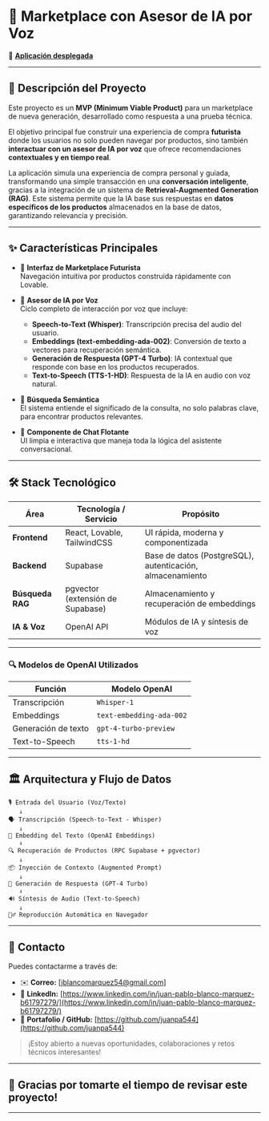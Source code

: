 # 🤖 Marketplace con Asesor de IA por Voz

🚀 [**Aplicación desplegada**](https://cyber-product-verse.lovable.app)

---

## 📜 Descripción del Proyecto

Este proyecto es un **MVP (Minimum Viable Product)** para un marketplace de nueva generación, desarrollado como respuesta a una prueba técnica.

El objetivo principal fue construir una experiencia de compra **futurista** donde los usuarios no solo pueden navegar por productos, sino también **interactuar con un asesor de IA por voz** que ofrece recomendaciones **contextuales y en tiempo real**.

La aplicación simula una experiencia de compra personal y guiada, transformando una simple transacción en una **conversación inteligente**, gracias a la integración de un sistema de **Retrieval-Augmented Generation (RAG)**. Este sistema permite que la IA base sus respuestas en **datos específicos de los productos** almacenados en la base de datos, garantizando relevancia y precisión.

---

## ✨ Características Principales

- 🎨 **Interfaz de Marketplace Futurista**  
  Navegación intuitiva por productos construida rápidamente con Lovable.

- 🧠 **Asesor de IA por Voz**  
  Ciclo completo de interacción por voz que incluye:
  - **Speech-to-Text (Whisper)**: Transcripción precisa del audio del usuario.
  - **Embeddings (text-embedding-ada-002)**: Conversión de texto a vectores para recuperación semántica.
  - **Generación de Respuesta (GPT-4 Turbo)**: IA contextual que responde con base en los productos recuperados.
  - **Text-to-Speech (TTS-1-HD)**: Respuesta de la IA en audio con voz natural.

- 🔎 **Búsqueda Semántica**  
  El sistema entiende el significado de la consulta, no solo palabras clave, para encontrar productos relevantes.

- 💬 **Componente de Chat Flotante**  
  UI limpia e interactiva que maneja toda la lógica del asistente conversacional.

---

## 🛠️ Stack Tecnológico

| Área              | Tecnología / Servicio            | Propósito |
|-------------------|----------------------------------|-----------|
| **Frontend**      | React, Lovable, TailwindCSS      | UI rápida, moderna y componentizada |
| **Backend**       | Supabase                         | Base de datos (PostgreSQL), autenticación, almacenamiento |
| **Búsqueda RAG**  | pgvector (extensión de Supabase) | Almacenamiento y recuperación de embeddings |
| **IA & Voz**      | OpenAI API                       | Módulos de IA y síntesis de voz |

---

### 🔍 Modelos de OpenAI Utilizados

| Función             | Modelo OpenAI              |
|---------------------|----------------------------|
| Transcripción       | `Whisper-1`                |
| Embeddings          | `text-embedding-ada-002`   |
| Generación de texto | `gpt-4-turbo-preview`      |
| Text-to-Speech      | `tts-1-hd`                 |

---

## 🏛️ Arquitectura y Flujo de Datos

```plaintext
🎙️ Entrada del Usuario (Voz/Texto)
   ↓
🗣️ Transcripción (Speech-to-Text - Whisper)
   ↓
🔢 Embedding del Texto (OpenAI Embeddings)
   ↓
🔍 Recuperación de Productos (RPC Supabase + pgvector)
   ↓
📦 Inyección de Contexto (Augmented Prompt)
   ↓
🤖 Generación de Respuesta (GPT-4 Turbo)
   ↓
🔊 Síntesis de Audio (Text-to-Speech)
   ↓
🧏‍♂️ Reproducción Automática en Navegador
```
---

## 📩 Contacto

Puedes contactarme a través de:

- ✉️ **Correo:** [jblancomarquez54@gmail.com]
- 💼 **LinkedIn:** [https://www.linkedin.com/in/juan-pablo-blanco-marquez-b61797279/](https://www.linkedin.com/in/juan-pablo-blanco-marquez-b61797279/)
- 🧠 **Portafolio / GitHub:** [https://github.com/juanpa544](https://github.com/juanpa544)

> ¡Estoy abierto a nuevas oportunidades, colaboraciones y retos técnicos interesantes!

---

## 🙌 Gracias por tomarte el tiempo de revisar este proyecto!

---

